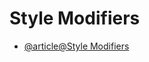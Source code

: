 # Style Modifiers

- [@article@Style Modifiers](https://learnprompting.org/docs/image_prompting/style_modifiers)
